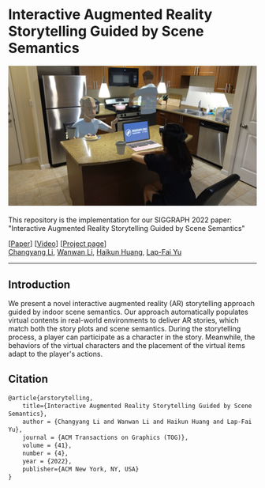 # Interactive Augmented Reality Storytelling Guided by Scene Semantics

<div align="center">
    <img src="assets/teaser.jpg", width="900">
</div>
<br>
This repository is the implementation for our SIGGRAPH 2022 paper: "Interactive Augmented Reality Storytelling Guided by Scene Semantics"

[[Paper](https://changyangli.github.io/assets/paper/sig22arstorytelling.pdf)] [[Video](https://www.youtube.com/watch?v=LGzH2LikEUw&feature=youtu.be)] [[Project page](https://changyangli.github.io/projects/siggraph22arstorytelling/)] <br>
[Changyang Li](https://changyangli.github.io/), [Wanwan Li](), [Haikun Huang](https://quincyhuang.github.io/Webpage/), [Lap-Fai Yu](https://craigyuyu.github.io/home/)


-----------

## Introduction
  We present a novel interactive augmented reality (AR) storytelling approach guided by indoor scene semantics. Our approach automatically populates virtual contents in real-world environments to deliver AR stories, which match both the story plots and scene semantics. During the storytelling process, a player can participate as a character in the story. Meanwhile, the behaviors of the virtual characters and the placement of the virtual items adapt to the player's actions.


## Citation

    @article{arstorytelling,
        title={Interactive Augmented Reality Storytelling Guided by Scene Semantics},
        author = {Changyang Li and Wanwan Li and Haikun Huang and Lap-Fai Yu},
        journal = {ACM Transactions on Graphics (TOG)},
        volume = {41},
        number = {4},
        year = {2022},
        publisher={ACM New York, NY, USA}
    }



